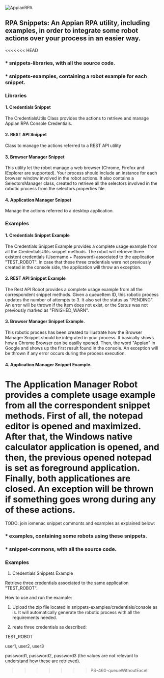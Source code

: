 ![AppianRPA](https://www.appian.com/wp-content/uploads/2020/03/ap_rpa_lockup.png)

## RPA Snippets: An Appian RPA utility, including examples, in order to integrate some robot actions over your process in an easier way. 

<<<<<<< HEAD
### * snippets-libraries, with all the source code.
### * snippets-examples, containing a robot example for each snippet.


### Libraries

#### 1. Credentials Snippet

The CredentialsUtils Class provides the actions to retrieve and manage 
Appian RPA Console Credentials.

#### 2. REST API Snippet

Class to manage the actions referred to a REST API utility

#### 3. Browser Manager Snippet

This utility let the robot manage a web browser (Chrome, Firefox and
IExplorer are supported). Your process should include an instance for each
browser window involved in the robot actions. It also contains a SelectorsManager class, created 
to retrieve all the selectors involved in the robotic process from the selectors.properties file.

#### 4. Application Manager Snippet

Manage the actions referred to a desktop application.

### Examples

#### 1. Credentials Snippet Example 

The Credentials Snippet Example provides a complete usage example from all the
CredentialsUtils snippet methods. The robot will retrieve three existent
credentials (Username + Password) associated to the application "TEST_ROBOT".
In case that these three credentials were not previously created in the
console side, the application will throw an exception.


#### 2. REST API Snippet Example 

The Rest API Robot provides a complete usage example from all the
correspondent snippet methods. Given a queueItem ID, this robotic process
updates the number of attempts to 3. It also set the status as "PENDING". An
error will be thrown if the Item does not exist, or the Status was not
previously marked as "FINISHED_WARN".


#### 3. Browser Manager Snippet Example.

This robotic process has been created to illustrate how the Browser Manager
Snippet should be integrated in your process. It basically shows how a Chrome 
Browser can be easilly opened. Then, the word "Appian" in Google and shows up the 
first result found in the console. An exception will be thrown if any error 
occurs during the process execution.


#### 4. Application Manager Snippet Example. 


The Application Manager Robot provides a complete usage example from all the
correspondent snippet methods. First of all, the notepad editor is opened and
maximized. After that, the Windows native calculator application is opened,
and then, the previous opened notepad is set as foreground application.
Finally, both applicationes are closed. An exception will be thrown if
something goes wrong during any of these actions.
=======
TODO: join iomenac snippet commonts and examples as explained below:

### * examples, containing some robots using these snippets.
### * snippet-commons, with all the source code.


### Examples

1. Credentials Snippets Example 

Retrieve three credentials associated to the same application "TEST_ROBOT".

How to use and run the example: 

1. Upload the zip file located in snippets-examples/credentials/console as is. 
It will automatically generate the robotic process with all the requirements needed. 

2. reate three credentials as described: 

TEST_ROBOT 

user1, user2, user3 

password1, password2, password3 (the values are not relevant to understand how these are retrieved).
>>>>>>> PS-460-queueWithoutExcel
